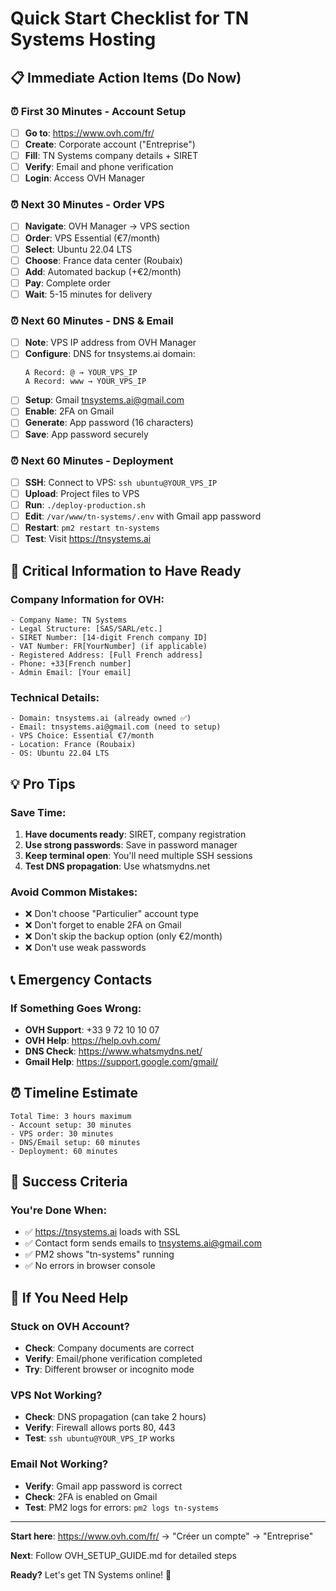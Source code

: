 # Quick Start Checklist for TN Systems Hosting

## 📋 Immediate Action Items (Do Now)

### ⏰ First 30 Minutes - Account Setup
- [ ] **Go to**: https://www.ovh.com/fr/
- [ ] **Create**: Corporate account ("Entreprise")
- [ ] **Fill**: TN Systems company details + SIRET
- [ ] **Verify**: Email and phone verification
- [ ] **Login**: Access OVH Manager

### ⏰ Next 30 Minutes - Order VPS
- [ ] **Navigate**: OVH Manager → VPS section
- [ ] **Order**: VPS Essential (€7/month)
- [ ] **Select**: Ubuntu 22.04 LTS
- [ ] **Choose**: France data center (Roubaix)
- [ ] **Add**: Automated backup (+€2/month)
- [ ] **Pay**: Complete order
- [ ] **Wait**: 5-15 minutes for delivery

### ⏰ Next 60 Minutes - DNS & Email
- [ ] **Note**: VPS IP address from OVH Manager
- [ ] **Configure**: DNS for tnsystems.ai domain:
  ```
  A Record: @ → YOUR_VPS_IP
  A Record: www → YOUR_VPS_IP
  ```
- [ ] **Setup**: Gmail tnsystems.ai@gmail.com
- [ ] **Enable**: 2FA on Gmail
- [ ] **Generate**: App password (16 characters)
- [ ] **Save**: App password securely

### ⏰ Next 60 Minutes - Deployment
- [ ] **SSH**: Connect to VPS: `ssh ubuntu@YOUR_VPS_IP`
- [ ] **Upload**: Project files to VPS
- [ ] **Run**: `./deploy-production.sh`
- [ ] **Edit**: `/var/www/tn-systems/.env` with Gmail app password
- [ ] **Restart**: `pm2 restart tn-systems`
- [ ] **Test**: Visit https://tnsystems.ai

## 🚨 Critical Information to Have Ready

### Company Information for OVH:
```
- Company Name: TN Systems
- Legal Structure: [SAS/SARL/etc.]
- SIRET Number: [14-digit French company ID]
- VAT Number: FR[YourNumber] (if applicable)
- Registered Address: [Full French address]
- Phone: +33[French number]
- Admin Email: [Your email]
```

### Technical Details:
```
- Domain: tnsystems.ai (already owned ✅)
- Email: tnsystems.ai@gmail.com (need to setup)
- VPS Choice: Essential €7/month
- Location: France (Roubaix)
- OS: Ubuntu 22.04 LTS
```

## 💡 Pro Tips

### Save Time:
1. **Have documents ready**: SIRET, company registration
2. **Use strong passwords**: Save in password manager
3. **Keep terminal open**: You'll need multiple SSH sessions
4. **Test DNS propagation**: Use whatsmydns.net

### Avoid Common Mistakes:
- ❌ Don't choose "Particulier" account type
- ❌ Don't forget to enable 2FA on Gmail
- ❌ Don't skip the backup option (only €2/month)
- ❌ Don't use weak passwords

## 📞 Emergency Contacts

### If Something Goes Wrong:
- **OVH Support**: +33 9 72 10 10 07
- **OVH Help**: https://help.ovh.com/
- **DNS Check**: https://www.whatsmydns.net/
- **Gmail Help**: https://support.google.com/gmail/

## ⏰ Timeline Estimate

```
Total Time: 3 hours maximum
- Account setup: 30 minutes
- VPS order: 30 minutes
- DNS/Email setup: 60 minutes
- Deployment: 60 minutes
```

## 🎯 Success Criteria

### You're Done When:
- ✅ https://tnsystems.ai loads with SSL
- ✅ Contact form sends emails to tnsystems.ai@gmail.com
- ✅ PM2 shows "tn-systems" running
- ✅ No errors in browser console

## 🔄 If You Need Help

### Stuck on OVH Account?
- **Check**: Company documents are correct
- **Verify**: Email/phone verification completed
- **Try**: Different browser or incognito mode

### VPS Not Working?
- **Check**: DNS propagation (can take 2 hours)
- **Verify**: Firewall allows ports 80, 443
- **Test**: `ssh ubuntu@YOUR_VPS_IP` works

### Email Not Working?
- **Verify**: Gmail app password is correct
- **Check**: 2FA is enabled on Gmail
- **Test**: PM2 logs for errors: `pm2 logs tn-systems`

---

**Start here**: https://www.ovh.com/fr/ → "Créer un compte" → "Entreprise"

**Next**: Follow OVH_SETUP_GUIDE.md for detailed steps

**Ready?** Let's get TN Systems online! 🚀 